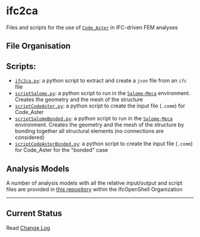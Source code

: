 # ifc2ca
Files and scripts for the use of [`Code_Aster`](https://code-aster.org) in IFC-driven FEM analyses

## File Organisation

## Scripts:

- [`ifc2ca.py`](ifc2ca.py): a python script to extract and create a `json` file from an `ifc` file
- [`scriptSalome.py`](scriptSalome.py): a python script to run in the [`Salome-Meca`](https://www.code-aster.org/spip.php?article303) environment. Creates the geometry and the mesh of the structure
- [`scriptCodeAster.py`](scriptCodeAster.py): a python script to create the input file (`.comm`) for Code_Aster
- [`scriptSalomeBonded.py`](scriptSalomeBonded.py): a python script to run in the [`Salome-Meca`](https://www.code-aster.org/spip.php?article303) environment. Creates the geometry and the mesh of the structure by bonding together all structural elements (no connections are considered)
- [`scriptCodeAsterBonded.py`](scriptCodeAsterBonded.py): a python script to create the input file (`.comm`) for Code_Aster for the "bonded" case

## Analysis Models

A number of analysis models with all the relative input/output and script files are provided in [this repository](https://github.com/IfcOpenShell/analysis-models) within the IfcOpenShell Organization

---

## Current Status

Read [Change Log](changelog.md)
